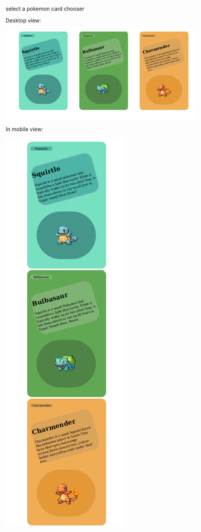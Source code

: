 select a pokemon card chooser

Desktop view:

![Screenshot](https://raw.githubusercontent.com/haripriya12/edyst-s19-weekend-task-1/master/gallery/Screenshot_2019-05-21%20choose%20pokemon.png)

In mobile view:

![Screenshot](https://raw.githubusercontent.com/haripriya12/edyst-s19-weekend-task-1/master/gallery/Screenshot_2019-05-21%20choose%20pokemon(1).png)

